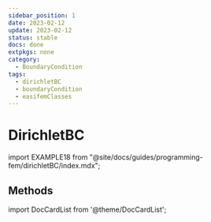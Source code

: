 ```yaml
---
sidebar_position: 1
date: 2023-02-12
update: 2023-02-12
status: stable
docs: done
extpkgs: none
category:
  - BoundaryCondition
tags:
  - dirichletBC
  - boundaryCondition
  - easifemClasses
---
```


# DirichletBC

import EXAMPLE18 from "@site/docs/guides/programming-fem/dirichletBC/index.mdx";

<EXAMPLE18 />

## Methods

import DocCardList from '@theme/DocCardList';

<DocCardList />
